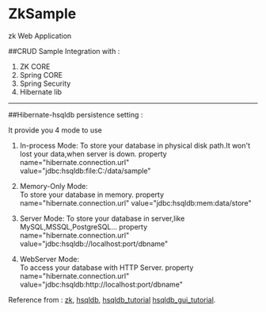 # ZkSample
zk Web Application   

##CRUD Sample Integration with :

1.	ZK CORE
2.	Spring CORE
3.	Spring Security
4.	Hibernate lib
***

##Hibernate-hsqldb persistence setting :

It provide you 4 mode to use

1. In-process Mode:	
To store your database in physical disk path.It won't lost your data,when server is down.
	property name="hibernate.connection.url" value="jdbc:hsqldb:file:C:/data/sample"

2. Memory-Only Mode:	
To store your database in memory.
	property name="hibernate.connection.url" value="jdbc:hsqldb:mem:data/store" 
3. Server Mode:	
To store your database in server,like MySQL,MSSQL,PostgreSQL...
	property name="hibernate.connection.url" value="jdbc:hsqldb://localhost:port/dbname"

4. WebServer Mode:	
To access your database with HTTP Server. 
	property name="hibernate.connection.url" value="jdbc:hsqldb:http://localhost:port/dbname"


Reference from : [zk](https://www.zkoss.org/), 
[hsqldb](http://hsqldb.org/index.html), 
[hsqldb_tutorial](http://java.openyu.org/2014/03/hsqldb1-database.html) 
[hsqldb_gui_tutorial](http://java.openyu.org/2014/03/hsqldb3-guitable.html).